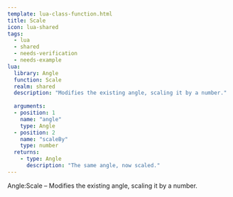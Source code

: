 ```yaml
---
template: lua-class-function.html
title: Scale
icon: lua-shared
tags:
  - lua
  - shared
  - needs-verification
  - needs-example
lua:
  library: Angle
  function: Scale
  realm: shared
  description: "Modifies the existing angle, scaling it by a number."
  
  arguments:
  - position: 1
    name: "angle"
    type: Angle
  - position: 2
    name: "scaleBy"
    type: number
  returns:
    - type: Angle
      description: "The same angle, now scaled."
---
```


<div class="lua__search__keywords">
Angle:Scale &#x2013; Modifies the existing angle, scaling it by a number.
</div>
